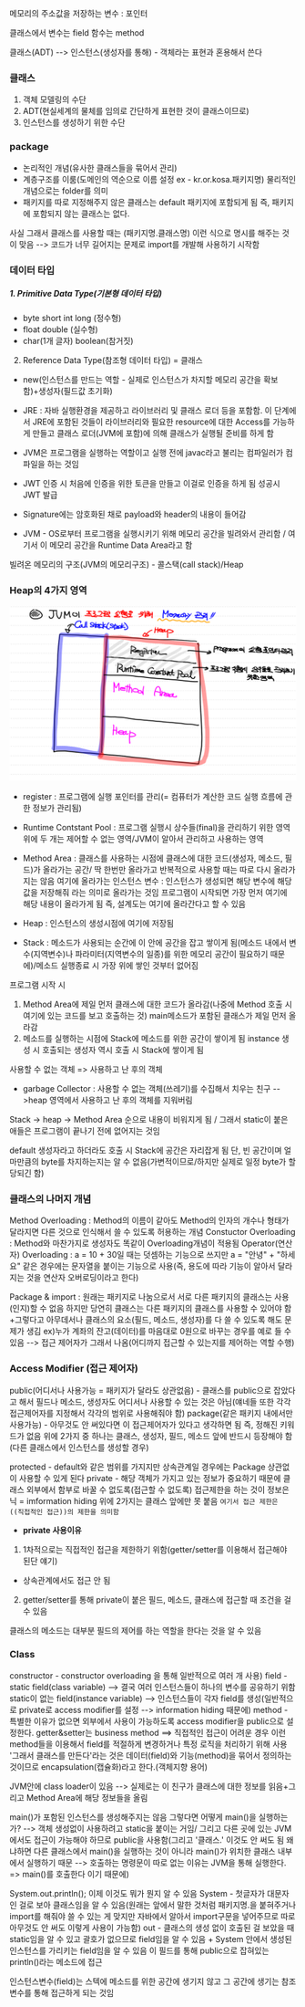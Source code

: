 메모리의 주소값을 저장하는 변수 : 포인터

클래스에서
변수는 field
함수는 method

클래스(ADT) --> 인스턴스(생성자를 통해) - 객체라는 표현과 혼용해서 쓴다

### 클래스
1. 객체 모델링의 수단
2. ADT(현실세계의 물체를 임의로 간단하게 표현한 것이 클래스이므로)
3. 인스턴스를 생성하기 위한 수단

### package
- 논리적인 개념(유사한 클래스들을 묶어서 관리)
- 계층구조를 이룸(도메인의 역순으로 이름 설정 ex - kr.or.kosa.패키지명) 물리적인 개념으로는 folder를 의미
- 패키지를 따로 지정해주지 않은 클래스는 default 패키지에 포함되게 됨 즉, 패키지에 포함되지 않는 클래스는 없다.

사실 그래서 클래스를 사용할 때는 (패키지명.클래스명) 이런 식으로 명시를 해주는 것이 맞음 --> 코드가 너무 길어지는 문제로 import를 개발해 사용하기 시작함


### 데이터 타입
##### 1. Primitive Data Type(기본형 데이터 타입) 
- byte short int long (정수형)
- float double (실수형)
- char(1개 글자) boolean(참거짓)
2. Reference Data Type(참조형 데이터 타입) = 클래스

- new(인스턴스를 만드는 역할 - 실제로 인스턴스가 차지할 메모리 공간을 확보함)+생성자(필드값 초기화)

- JRE : 자바 실행환경을 제공하고 라이브러리 및 클래스 로더 등을 포함함. 이 단계에서 JRE에 포함된 것들이 라이브러리와 필요한 resource에 대한 Access를 가능하게 만들고 클래스 로더(JVM에 포함)에 의해 클래스가 실행될 준비를 하게 함
- JVM은 프로그램을 실행하는 역할이고 실행 전에 javac라고 불리는 컴파일러가 컴파일을 하는 것임
- JWT 인증 시 처음에 인증을 위한 토큰을 만들고 이걸로 인증을 하게 됨 성공시 JWT 발급
- Signature에는 암호화된 채로 payload와 header의 내용이 들어감

- JVM - OS로부터 프로그램을 실행시키기 위해 메모리 공간을 빌려와서 관리함 / 여기서 이 메모리 공간을 Runtime Data Area라고 함

빌려온 메모리의 구조(JVM의 메모리구조) - 콜스택(call stack)/Heap

### Heap의 4가지 영역
![](README_resources/Pasted%20image%2020231014195023.png)
- register : 프로그램에 실행 포인터를 관리(= 컴퓨터가 계산한 코드 실행 흐름에 관한 정보가 관리됨)
- Runtime Contstant Pool : 프로그램 실행시 상수들(final)을 관리하기 위한 영역
위에 두 개는 제어할 수 없는 영역/JVM이 알아서 관리하고 사용하는 영역

- Method Area : 클래스를 사용하는 시점에 클래스에 대한 코드(생성자, 메소드, 필드)가 올라가는 공간/ 딱 한번만 올라가고 반복적으로 사용할 때는 따로 다시 올라가지는 않음
여기에 올라가는 인스턴스 변수 : 인스턴스가 생성되면 해당 변수에 해당 값을 저장해줘 라는 의미로 올라가는 것임 프로그램이 시작되면 가장 먼저 여기에 해당 내용이 올라가게 됨 즉, 설계도는 여기에 올라간다고 할 수 있음
- Heap : 인스턴스의 생성시점에 여기에 저장됨
- Stack : 메소드가 사용되는 순간에 이 안에 공간을 잡고 쌓이게 됨(메소드 내에서 변수(지역변수)나 파라미터(지역변수의 일종)를 위한 메모리 공간이 필요하기 때문에)/메소드 실행종료 시 가장 위에 쌓인 것부터 없어짐

프로그램 시작 시 
1. Method Area에 제일 먼저 클래스에 대한 코드가 올라감(나중에 Method 호출 시 여기에 있는 코드를 보고 호출하는 것) main메소드가 포함된 클래스가 제일 먼저 올라감
2. 메소드를 실행하는 시점에 Stack에 메소드를 위한 공간이 쌓이게 됨 instance 생성 시 호출되는 생성자 역시 호출 시 Stack에 쌓이게 됨

사용할 수 없는 객체 => 사용하고 난 후의 객체
- garbage Collector : 사용할 수 없는 객체(쓰레기)를 수집해서 치우는 친구 -->heap 영역에서 사용하고 난 후의 객체를 지워버림

Stack -> heap -> Method Area 순으로 내용이 비워지게 됨 / 그래서 static이 붙은 애들은 프로그램이 끝나기 전에 없어지는 것임

default 생성자라고 하더라도 호출 시 Stack에 공간은 자리잡게 됨 단, 빈 공간이며 얼마만큼의 byte를 차지하는지는 알 수 없음(가변적이므로/하지만 실제로 일정 byte가 할당되긴 함)

### 클래스의 나머지 개념
Method Overloading : Method의 이름이 같아도 Method의 인자의 개수나 형태가 달라지면 다른 것으로 인식해서 쓸 수 있도록 허용하는 개념 
Constuctor Overloading : Method와 마찬가지로 생성자도 똑같이 Overloading개념이 적용됨
Operator(연산자) Overloading : a = 10 + 30일 때는 덧셈하는 기능으로 쓰지만 a = "안녕" + "하세요" 같은 경우에는 문자열을 붙이는 기능으로 사용(즉, 용도에 따라 기능이 알아서 달라지는 것을 연산자 오버로딩이라고 한다)

Package & import : 원래는 패키지로 나눔으로서 서로 다른 패키지의 클래스는 사용(인지)할 수 없음 
하지만 당연히 클래스는 다른 패키지의 클래스를 사용할 수 있어야 함
+그렇다고 아무데서나 클래스의 요소(필드, 메소드, 생성자)를 다 쓸 수 있도록 해도 문제가 생김
ex)누가 계좌의 잔고(데이터)를 마음대로 0원으로 바꾸는 경우를 예로 들 수 있음
--> 접근 제어자가 그래서 나옴(어디까지 접근할 수 있는지를 제어하는 역할 수행)

### Access Modifier (접근 제어자) 
public(어디서나 사용가능 = 패키지가 달라도 상관없음) - 클래스를 public으로 잡았다고 해서 필드나 메소드, 생성자도 어디서나 사용할 수 있는 것은 아님(얘네들 또한 각각 접근제어자를 지정해서 각각의 범위로 사용해줘야 함)
package(같은 패키지 내에서만 사용가능) - 아무것도 안 써있다면 이 접근제어자가 있다고 생각하면 됨 즉, 정해진 키워드가 없음
위에 2가지 중 하나는 클래스, 생성자, 필드, 메소드 앞에 반드시 등장해야 함(다른 클래스에서 인스턴스를 생성할 경우)

protected - default와 같은 범위를 가지지만 상속관계일 경우에는 Package 상관없이 사용할 수 있게 된다
private - 해당 객체가 가지고 있는 정보가 중요하기 때문에 클래스 외부에서 함부로 바꿀 수 없도록(접근할 수 없도록) 접근제한을 하는 것이 정보은닉 = imformation hiding 
위에 2가지는 클래스 앞에만 못 붙음 `여기서 접근 제한은 ((직접적인 접근))의 제한을 의미함`
- **private 사용이유**
1. 1차적으로는 직접적인 접근을 제한하기 위함(getter/setter를 이용해서 접근해야 된단 얘기)
+ 상속관계에서도 접근 안 됨
2. getter/setter를 통해 private이 붙은 필드, 메소드, 클래스에 접근할 때 조건을 걸 수 있음

클래스의 메소드는 대부분 필드의 제어를 하는 역할을 한다는 것을 알 수 있음

### Class
constructor - constructor overloading 을 통해 일반적으로 여러 개 사용)
field - static field(class variable) --> 결국 여러 인스턴스들이 하나의 변수를 공유하기 위함
         static이 없는 field(instance variable) --> 인스턴스들이 각자 field를 생성(일반적으로          private로 access modifier를 설정 --> information hiding 때문에)
method - 특별한 이유가 없으면 외부에서 사용이 가능하도록 access modifier을 public으로 설정한다.
getter&setter는 business method ==> 직접적인 접근이 어려운 경우 이런 method들을 이용해서 field를 적절하게 변경하거나 특정 로직을 처리하기 위해 사용
'그래서 클래스를 만든다'라는 것은 데이터(field)와 기능(method)을 묶어서 정의하는 것이므로
encapsulation(캡슐화)라고 한다.(객체지향 용어)

JVM안에 class loader이 있음
--> 실제로는 이 친구가 클래스에 대한 정보를 읽음+그리고 Method Area에 해당 정보들을 올림

main()가 포함된 인스턴스를 생성해주지는 않음 그렇다면 어떻게 main()을 실행하는가?
--> 객체 생성없이 사용하려고 static을 붙이는 거임/ 그리고 다른 곳에 있는 JVM에서도 접근이 가능해야 하므로 public을 사용함(그리고 '클래스.' 이것도 안 써도 됨 왜냐하면 다른 클래스에서 main()을 실행하는 것이 아니라 main()가 위치한 클래스 내부에서 실행하기 때문 --> 호출하는 명령문이 따로 없는 이유는 JVM을 통해 실행한다. => main()를 호출한다 이기 때문에)

System.out.println(); 이제 이것도 뭐가 뭔지 알 수 있음
System - 첫글자가 대문자인 걸로 보아 클래스임을 알 수 있음(원래는 앞에서 말한 것처럼 패키지명.을 붙혀주거나 import를 해줘야 쓸 수 있는 게 맞지만 자바에서 알아서 import구문을 넣어주므로 따로 아무것도 안 써도 이렇게 사용이 가능함)
out - 클래스의 생성 없이 호출된 걸 보았을 때 static임을 알 수 있고 괄호가 없으므로 field임을 알 수 있음 + System 안에서 생성된 인스턴스를 가리키는 field임을 알 수 있음
이 필드를 통해 public으로 잡혀있는 println()라는 메소드에 접근

인스턴스변수(field)는 스텍에 메소드를 위한 공간에 생기지 않고 그 공간에 생기는 참조변수를 통해 접근하게 되는 것임
